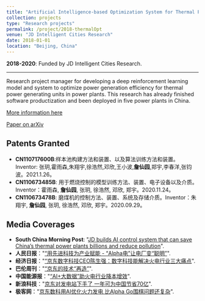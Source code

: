 ```yaml
---
title: "Artificial Intelligence-based Optimization System for Thermal Power Generating Units"
collection: projects
type: "Research projects"
permalink: /project/2018-thermalOpt
venue: "JD Intelligent Cities Research"
date: 2018-01-01
location: "Beijing, China"
---
```

<b>2018-2020</b>: Funded by JD Intelligent Cities Research. 

---
Research project manager for developing a deep reinforcement learning model and system to optimize power generation efficiency for thermal power generating units in power plants. This research has already finished software productization and been deployed in five power plants in China.

[More information here](https://www.jddglobal.com/products/thermal-power)

[Paper on arXiv](https://arxiv.org/abs/2102.11492)

Patents Granted
---
* <b>CN110717600B</b>:样本池构建方法和装置、以及算法训练方法和装置。Inventor: 张玥,霍雨森,朱翔宇,徐浩然,邓欣,王小波,<b>詹仙园</b>,郑宇,李春洋,张钧波。2021.1.26。
* <b>CN110673485B</b>: 用于燃烧控制的模型训练方法、装置、电子设备以及介质。Inventor：霍雨森, <b>詹仙园</b>, 张玥, 徐浩然, 邓欣, 郑宇。2020.11.24。
* <b>CN110673478B</b>: 磨煤机的控制方法、装置、系统及存储介质。Inventor：朱翔宇, <b>詹仙园</b>, 张玥, 徐浩然, 邓欣, 郑宇。2020.09.29。


Media Coverages
---
* <b>South China Morning Post</b>: "[JD builds AI control system that can save China’s thermal power plants billions and reduce pollution](https://www.scmp.com/tech/innovation/article/3114030/jd-builds-ai-control-system-can-save-chinas-thermal-power-plants)".
* <b>人民日报</b>："[“用先进科技为产业赋能 - “Alpha电”让电厂变“聪明”](http://news.bjx.com.cn/html/20190424/976626.shtml)".
* <b>经济日报</b>："[“京东数字科技CEO陈生强：数字科技能解决火电行业三大痛点](http://www.ce.cn/xwzx/gnsz/gdxw/201903/26/t20190326_31747071.shtml)".
* <b>巴伦周刊</b>："[“京东的技术“再造”](http://caifuhao.eastmoney.com/news/20200828205941162821780)".
* <b>中国能源报</b>："[“AI+大数据”助火电行业降本增效](http://news.bjx.com.cn/html/20190424/976626.shtml)".
* <b>新浪科技</b>："[京东对发电站下手了 一年可为中国节省70亿](https://tech.sina.com.cn/roll/2020-09-03/doc-iivhuipp2355272.shtml)".
* <b>极客网</b>："[京东数科用AI优化火力发电 比Alpha Go围棋问题还复杂](https://www.fromgeek.com/latest/242787.html)".
